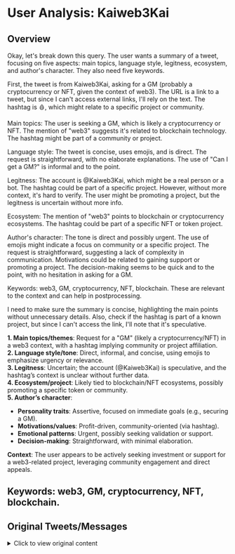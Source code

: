# User Analysis: Kaiweb3Kai

## Overview

<think>
Okay, let's break down this query. The user wants a summary of a tweet, focusing on five aspects: main topics, language style, legitness, ecosystem, and author's character. They also need five keywords.

First, the tweet is from Kaiweb3Kai, asking for a GM (probably a cryptocurrency or NFT, given the context of web3). The URL is a link to a tweet, but since I can't access external links, I'll rely on the text. The hashtag is 🩸, which might relate to a specific project or community.

Main topics: The user is seeking a GM, which is likely a cryptocurrency or NFT. The mention of "web3" suggests it's related to blockchain technology. The hashtag might be part of a community or project.

Language style: The tweet is concise, uses emojis, and is direct. The request is straightforward, with no elaborate explanations. The use of "Can I get a GM?" is informal and to the point.

Legitness: The account is @Kaiweb3Kai, which might be a real person or a bot. The hashtag could be part of a specific project. However, without more context, it's hard to verify. The user might be promoting a project, but the legitness is uncertain without more info.

Ecosystem: The mention of "web3" points to blockchain or cryptocurrency ecosystems. The hashtag could be part of a specific NFT or token project.

Author's character: The tone is direct and possibly urgent. The use of emojis might indicate a focus on community or a specific project. The request is straightforward, suggesting a lack of complexity in communication. Motivations could be related to gaining support or promoting a project. The decision-making seems to be quick and to the point, with no hesitation in asking for a GM.

Keywords: web3, GM, cryptocurrency, NFT, blockchain. These are relevant to the context and can help in postprocessing.

I need to make sure the summary is concise, highlighting the main points without unnecessary details. Also, check if the hashtag is part of a known project, but since I can't access the link, I'll note that it's speculative.
</think>

**1. Main topics/themes**: Request for a "GM" (likely a cryptocurrency/NFT) in a web3 context, with a hashtag implying community or project affiliation.  
**2. Language style/tone**: Direct, informal, and concise, using emojis to emphasize urgency or relevance.  
**3. Legitness**: Uncertain; the account (@Kaiweb3Kai) is speculative, and the hashtag’s context is unclear without further data.  
**4. Ecosystem/project**: Likely tied to blockchain/NFT ecosystems, possibly promoting a specific token or community.  
**5. Author’s character**:  
   - **Personality traits**: Assertive, focused on immediate goals (e.g., securing a GM).  
   - **Motivations/values**: Profit-driven, community-oriented (via hashtag).  
   - **Emotional patterns**: Urgent, possibly seeking validation or support.  
   - **Decision-making**: Straightforward, with minimal elaboration.  

**Context**: The user appears to be actively seeking investment or support for a web3-related project, leveraging community engagement and direct appeals.  

**Keywords**: web3, GM, cryptocurrency, NFT, blockchain.
---
## Original Tweets/Messages

<details>
<summary>Click to view original content</summary>

| Type | Content |
|------|---------|
| messages | Can I get a GM? 🩸 https://t.co/6qSfHZ0mG7 |

</details>
